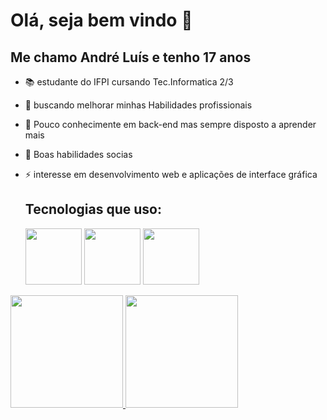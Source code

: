  # Olá, seja bem vindo 👋
 ## Me chamo André Luís e tenho 17 anos

- 📚 estudante do IFPI cursando Tec.Informatica 2/3
- 🔭 buscando melhorar minhas Habilidades profissionais 
- 🌱 Pouco conhecimente em back-end mas sempre disposto a aprender mais
- 🎯 Boas habilidades socias
- ⚡ interesse em desenvolvimento web e aplicações de interface gráfica
  
  ## Tecnologias que uso:
  
  <img src="https://cdn.jsdelivr.net/gh/devicons/devicon@latest/icons/html5/html5-plain-wordmark.svg" width="90" heigth="90" />
  <img src="https://cdn.jsdelivr.net/gh/devicons/devicon@latest/icons/css3/css3-plain-wordmark.svg" width="90" heigth="90" />
  <img src="https://cdn.jsdelivr.net/gh/devicons/devicon@latest/icons/javascript/javascript-original.svg" width="90" heigth="90" />

<div>
<a href="https://github.com/andrezada">
<img loading="lazy" height="180em" src="https://github-readme-stats.vercel.app/api/top-langs/?username=andrezada&layout=compact&langs_count=7&theme=Monokai"/>
<img loading="lazy" height="180em" src="https://github-readme-stats.vercel.app/api?username=andrezada&show_icons=true&theme=Monokai&include_all_commits=true&count_private=true"/>
</div>


          
          
          

          
